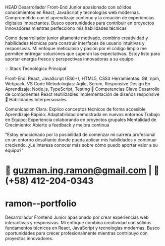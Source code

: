 HEAD
Desarrollador Front-End Junior apasionado con sólidos conocimientos en React, JavaScript y tecnologías web modernas. Comprometido con el aprendizaje continuo y la creación de experiencias digitales impactantes. Busco oportunidades para contribuir en proyectos innovadores mientras perfecciono mis habilidades técnicas

Como desarrollador junior altamente motivado, combino creatividad y habilidades técnicas para construir interfaces de usuario intuitivas y responsivas. Mi enfoque meticuloso y pasión por el código limpio me permiten entregar soluciones que superan las expectativas. Estoy listo para aportar energía fresca y perspectivas innovadoras a su equipo.

💡 Stack Tecnológico Principal

Front-End: React, JavaScript (ES6+), HTML5, CSS3
Herramientas: Git, npm, Webpack, VS Code
Metodologías: Agile, Scrum, Responsive Design
En Aprendizaje: Node.js, TypeScript, Testing
🚀 Competencias Clave
Desarrollo de componentes React reutilizables
Implementación de diseños responsive
🤝 Habilidades Interpersonales

Comunicación Clara: Explico conceptos técnicos de forma accesible
Aprendizaje Rápido: Adaptabilidad demostrada en nuevos entornos
Trabajo en Equipo: Experiencia colaborando en proyectos grupales
Mentalidad de Crecimiento: Abierto a feedback y mejora continua

"Estoy emocionado por la posibilidad de comenzar mi carrera profesional
en un entorno desafiante donde pueda aplicar mis habilidades y continuar
creciendo. ¿Le interesa conocer más sobre cómo puedo aportar valor a su equipo?"

# 📧 guzman.ing.ramon@gmail.com | 📱 (+58) 412-204-0343

# ramon--portfolio

Desarrollador Frontend Junior apasionado por crear experiencias web interactivas y responsivas. Mi enfoque combina creatividad con sólidos fundamentos técnicos en React, JavaScript y tecnologías modernas. Busco oportunidades para crecer profesionalmente mientras contribuyo con proyectos innovadores.
